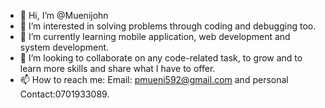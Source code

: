 - 👋 Hi, I’m @Muenijohn
- 👀 I’m interested in solving problems through coding and debugging too.
- 🌱 I’m currently learning mobile application, web development and system development.
- 💞️ I’m looking to collaborate on any code-related task, to grow and to learn more skills and share what I have to offer.
- 📫 How to reach me: Email: pmueni592@gmail.com and personal Contact:0701933089.

<!---
Muenijohn/Muenijohn is a ✨ special ✨ repository because its `README.md` (this file) appears on your GitHub profile.
You can click the Preview link to take a look at your changes.
--->
